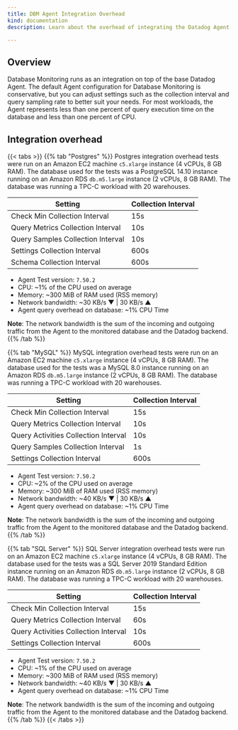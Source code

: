 ```yaml
---
title: DBM Agent Integration Overhead
kind: documentation
description: Learn about the overhead of integrating the Datadog Agent with your database

---
```


## Overview

Database Monitoring runs as an integration on top of the base Datadog Agent. The default Agent configuration for Database Monitoring is conservative, but you can adjust settings such as the collection interval and query sampling rate to better suit your needs. For most workloads, the Agent represents less than one percent of query execution time on the database and less than one percent of CPU.

## Integration overhead

{{< tabs >}}
{{% tab "Postgres" %}}
Postgres integration overhead tests were run on an Amazon EC2 machine `c5.xlarge` instance (4 vCPUs, 8 GB RAM). The database used for the tests was a PostgreSQL 14.10 instance running on an Amazon RDS `db.m5.large` instance (2 vCPUs, 8 GB RAM). The database was running a TPC-C workload with 20 warehouses.

| Setting                           | Collection Interval |
| --------------------------------- | ------------------- |
| Check Min Collection Interval     | 15s                 |
| Query Metrics Collection Interval | 10s                 |
| Query Samples Collection Interval | 10s                 |
| Settings Collection Interval      | 600s                |
| Schema Collection Interval        | 600s                |

* Agent Test version: `7.50.2`
* CPU: ~1% of the CPU used on average
* Memory: ~300 MiB of RAM used (RSS memory)
* Network bandwidth: ~30 KB/s ▼ | 30 KB/s ▲
* Agent query overhead on database: ~1% CPU Time

**Note**: The network bandwidth is the sum of the incoming and outgoing traffic from the Agent to the monitored database and the Datadog backend.
{{% /tab %}}

{{% tab "MySQL" %}}
MySQL integration overhead tests were run on an Amazon EC2 machine `c5.xlarge` instance (4 vCPUs, 8 GB RAM). The database used for the tests was a MySQL 8.0 instance running on an Amazon RDS `db.m5.large` instance (2 vCPUs, 8 GB RAM). The database was running a TPC-C workload with 20 warehouses.

| Setting                              | Collection Interval |
| ------------------------------------ | ------------------- |
| Check Min Collection Interval        | 15s                 |
| Query Metrics Collection Interval    | 10s                 |
| Query Activities Collection Interval | 10s                 |
| Query Samples Collection Interval    | 1s                  |
| Settings Collection Interval         | 600s                |

* Agent Test version: `7.50.2`
* CPU: ~2% of the CPU used on average
* Memory: ~300 MiB of RAM used (RSS memory)
* Network bandwidth: ~40 KB/s ▼ | 30 KB/s ▲
* Agent query overhead on database: ~1% CPU Time

**Note**: The network bandwidth is the sum of the incoming and outgoing traffic from the Agent to the monitored database and the Datadog backend.
{{% /tab %}}

{{% tab "SQL Server" %}}
SQL Server integration overhead tests were run on an Amazon EC2 machine `c5.xlarge` instance (4 vCPUs, 8 GB RAM). The database used for the tests was a SQL Server 2019 Standard Edition instance running on an Amazon RDS `db.m5.large` instance (2 vCPUs, 8 GB RAM). The database was running a TPC-C workload with 20 warehouses.

| Setting                              | Collection Interval |
| ------------------------------------ | ------------------- |
| Check Min Collection Interval        | 15s                 |
| Query Metrics Collection Interval    | 60s                 |
| Query Activities Collection Interval | 10s                 |
| Settings Collection Interval         | 600s                |

* Agent Test version: `7.50.2`
* CPU: ~1% of the CPU used on average
* Memory: ~300 MiB of RAM used (RSS memory)
* Network bandwidth: ~40 KB/s ▼ | 30 KB/s ▲
* Agent query overhead on database: ~1% CPU Time

**Note**: The network bandwidth is the sum of the incoming and outgoing traffic from the Agent to the monitored database and the Datadog backend.
{{% /tab %}}
{{< /tabs >}}
